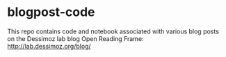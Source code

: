 # blogpost-code
This repo contains code and notebook associated with various blog posts on the Dessimoz lab blog Open Reading Frame: http://lab.dessimoz.org/blog/
